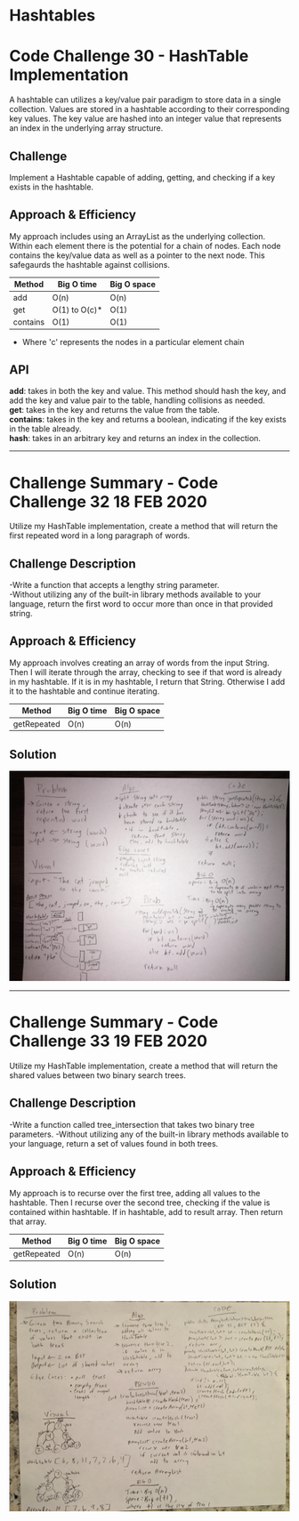 # Hashtables

# Code Challenge 30 - HashTable Implementation
<!-- Short summary or background information -->
A hashtable can utilizes a key/value pair paradigm to store data in a single collection.  Values are stored in a hashtable according to their corresponding key values.  The key value are hashed into an integer value that represents an index in the underlying array structure.

## Challenge
<!-- Description of the challenge -->
Implement a Hashtable capable of adding, getting, and checking if a key exists in the hashtable.

## Approach & Efficiency
<!-- What approach did you take? Why? What is the Big O space/time for this approach? -->
My approach includes using an ArrayList as the underlying collection.  Within each element there is the potential for a chain of nodes.  Each node contains the key/value data as well as a pointer to the next node.  This safegaurds the hashtable against collisions.

| Method | Big O time | Big O space
| ----------- | ----------- | ----------- |
| add | O(n) | O(n)
| get |  O(1) to O(c)* | O(1) 
| contains |  O(1) | O(1) 

* Where 'c' represents the nodes in a particular element chain

## API
<!-- Description of each method publicly available in each of your hashtable -->
**add**:      takes in both the key and value. This method should hash the key, and add the key and value pair to the table, handling collisions as needed.  
**get**:      takes in the key and returns the value from the table.  
**contains**: takes in the key and returns a boolean, indicating if the key exists in the table already.  
**hash**:     takes in an arbitrary key and returns an index in the collection.    

----

# Challenge Summary - Code Challenge 32 18 FEB 2020
<!-- Short summary or background information -->
Utilize my HashTable implementation, create a method that will return the first repeated word in a long paragraph of words.

## Challenge Description
<!-- Description of the challenge -->
-Write a function that accepts a lengthy string parameter.  
-Without utilizing any of the built-in library methods available to your language, return the first word to occur more than once in that provided string.

## Approach & Efficiency
<!-- What approach did you take? Why? What is the Big O space/time for this approach? -->
My approach involves creating an array of words from the input String.  Then I will iterate through the array, checking to see if that word is already in my hashtable.  If it is in my hashtable, I return that String.  Otherwise I add it to the hashtable and continue iterating.

| Method | Big O time | Big O space
| ----------- | ----------- | ----------- |
| getRepeated | O(n) | O(n)

## Solution
<!-- Embedded whiteboard image -->
![Whiteboard for code challenge 32](https://github.com/micahThor/data-structures-and-algorithms/blob/master/assets/repeated%20word.jpg)

----

# Challenge Summary - Code Challenge 33 19 FEB 2020
<!-- Short summary or background information -->
Utilize my HashTable implementation, create a method that will return the shared values between two binary search trees.

## Challenge Description
<!-- Description of the challenge -->
-Write a function called tree_intersection that takes two binary tree parameters.
-Without utilizing any of the built-in library methods available to your language, return a set of values found in both trees.

## Approach & Efficiency
<!-- What approach did you take? Why? What is the Big O space/time for this approach? -->
My approach is to recurse over the first tree, adding all values to the hashtable.  Then I recurse over the second tree, checking if the value is contained within hashtable.  If in hashtable, add to result array.  Then return that array.

| Method | Big O time | Big O space
| ----------- | ----------- | ----------- |
| getRepeated | O(n) | O(n)

## Solution
<!-- Embedded whiteboard image -->
![Whiteboard for code challenge 33](https://github.com/micahThor/data-structures-and-algorithms/blob/master/assets/tree%20Intersection.jpg)
